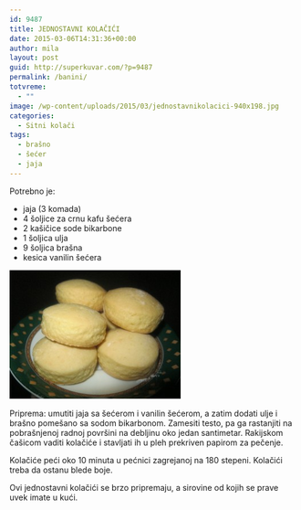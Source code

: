 ```yaml
---
id: 9487
title: JEDNOSTAVNI KOLAČIĆI
date: 2015-03-06T14:31:36+00:00
author: mila
layout: post
guid: http://superkuvar.com/?p=9487
permalink: /banini/
totvreme:
  - ""
image: /wp-content/uploads/2015/03/jednostavnikolacici-940x198.jpg
categories:
  - Sitni kolači
tags:
  - brašno
  - šećer
  - jaja
---
```

Potrebno je:

  * jaja (3 komada)
  * 4 šoljice za crnu kafu šećera
  * 2 kašičice sode bikarbone
  * 1 šoljica ulja
  * 9 šoljica brašna
  * kesica vanilin šećera

[<img class="alignnone size-medium wp-image-9490" src="/wp-content/uploads/2015/03/jednostavnikolacici-300x225.jpg" alt="jednostavnikolacici" width="300" height="225" />](/wp-content/uploads/2015/03/jednostavnikolacici.jpg)

Priprema: umutiti jaja sa šećerom i vanilin šećerom, a zatim dodati ulje i brašno pomešano sa sodom bikarbonom. Zamesiti testo, pa ga rastanjiti na pobrašnjenoj radnoj površini na debljinu oko jedan santimetar. Rakijskom čašicom vaditi kolačiće i stavljati ih u pleh prekriven papirom za pečenje.

Kolačiće peći oko 10 minuta u pećnici zagrejanoj na 180 stepeni. Kolačići treba da ostanu blede boje.

Ovi jednostavni kolačići se brzo pripremaju, a sirovine od kojih se prave uvek imate u kući.